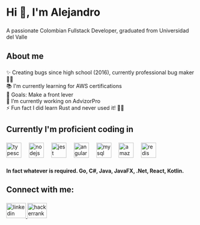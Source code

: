 <h1 align="left">Hi 👋, I'm Alejandro</h1>

###

<p align="left">A passionate Colombian Fullstack Developer, graduated from Universidad del Valle</p>

###

<h2 align="left">About me</h2>

###

<p align="left">✨ Creating bugs since high school (2016), currently professional bug maker  🤖🐛<br>📚 I'm currently learning for AWS certifications<br>🎯 Goals: Make a front lever<br>🔭 I’m currently working on AdvizorPro<br>⚡ Fun fact I did learn Rust and never used it!  🤦‍♂️</p>

###

<h2 align="left">Currently I'm proficient coding in</h2>

###

<div align="left">
  <img src="https://cdn.jsdelivr.net/gh/devicons/devicon/icons/typescript/typescript-original.svg" height="40" alt="typescript logo"  />
  <img width="12" />
  <img src="https://cdn.jsdelivr.net/gh/devicons/devicon/icons/nodejs/nodejs-original.svg" height="40" alt="nodejs logo"  />
  <img width="12" />
  <img src="https://cdn.jsdelivr.net/gh/devicons/devicon/icons/jest/jest-plain.svg" height="40" alt="jest logo"  />
  <img width="12" />
  <img src="https://cdn.jsdelivr.net/gh/devicons/devicon/icons/angularjs/angularjs-original.svg" height="40" alt="angularjs logo"  />
  <img width="12" />
  <img src="https://cdn.jsdelivr.net/gh/devicons/devicon/icons/mysql/mysql-original.svg" height="40" alt="mysql logo"  />
  <img width="12" />
  <img src="https://cdn.jsdelivr.net/gh/devicons/devicon/icons/amazonwebservices/amazonwebservices-line-wordmark.svg" height="40" alt="amazonwebservices logo"  />
  <img width="12" />
  <img src="https://cdn.jsdelivr.net/gh/devicons/devicon/icons/redis/redis-original.svg" height="40" alt="redis logo"  />
</div>

###

<h4 align="left">In fact whatever is required. Go, C#, Java, JavaFX, .Net, React, Kotlin.</h4>

###

<h2 align="left">Connect with me:</h2>

###

<div align="left">
  <a href="https://www.linkedin.com/in/alejandro-pergueza" target="_blank">
    <img src="https://raw.githubusercontent.com/maurodesouza/profile-readme-generator/master/src/assets/icons/social/linkedin/default.svg" width="52" height="40" alt="linkedin logo"  />
  </a>
  <a href="https://www.hackerrank.com/alejandro_pergu2" target="_blank">
    <img src="https://raw.githubusercontent.com/maurodesouza/profile-readme-generator/master/src/assets/icons/social/hackerrank/default.svg" width="52" height="40" alt="hackerrank logo"  />
  </a>
</div>

###
